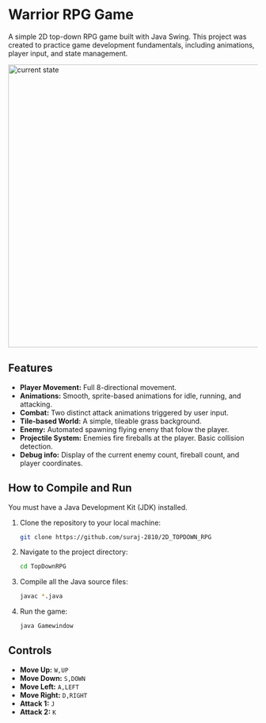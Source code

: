 # Warrior RPG Game

A simple 2D top-down RPG game built with Java Swing. This project was created to practice game development fundamentals, including animations, player input, and state management.

<img width="801" height="571" alt="current state" src="https://github.com/user-attachments/assets/074b71af-9862-44d2-a420-6a45d2bbbc89" />

## Features

* **Player Movement:** Full 8-directional movement.
* **Animations:** Smooth, sprite-based animations for idle, running, and attacking.
* **Combat:** Two distinct attack animations triggered by user input.
* **Tile-based World:** A simple, tileable grass background.
* **Enemy:** Automated spawning flying eneny that folow the player.
* **Projectile System:** Enemies fire fireballs at the player. Basic collision detection.
* **Debug info:** Display of the current enemy count, fireball count, and player coordinates.

## How to Compile and Run

You must have a Java Development Kit (JDK) installed.

1.  Clone the repository to your local machine:
    ```bash
    git clone https://github.com/suraj-2810/2D_TOPDOWN_RPG
    ```
2.  Navigate to the project directory:
    ```bash
    cd TopDownRPG
    ```
3.  Compile all the Java source files:
    ```bash
    javac *.java
    ```
4.  Run the game:
    ```bash
    java Gamewindow
    ```

## Controls

* **Move Up:** `W,UP`
* **Move Down:** `S,DOWN`
* **Move Left:** `A,LEFT`
* **Move Right:** `D,RIGHT`
* **Attack 1:** `J`
* **Attack 2:** `K`
